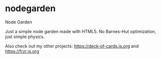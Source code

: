 # nodegarden
Node Garden

Just a simple node garden made with HTML5. No Barnes-Hut optimization, just simple physics.

Also check out my other projects: https://deck-of-cards.js.org and https://frzr.js.org
